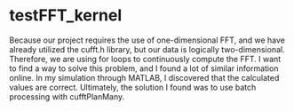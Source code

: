 # testFFT_kernel
Because our project requires the use of one-dimensional FFT, and we have already utilized the cufft.h library, but our data is logically two-dimensional. Therefore, we are using for loops to continuously compute the FFT. I want to find a way to solve this problem, and I found a lot of similar information online. In my simulation through MATLAB, I discovered that the calculated values are correct. Ultimately, the solution I found was to use batch processing with cufftPlanMany.
